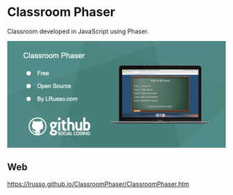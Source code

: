 # Classroom Phaser

Classroom developed in JavaScript using Phaser.

![alt screenshot](https://raw.githubusercontent.com/lrusso/ClassroomPhaser/master/ClassroomPhaser.png)


## Web

https://lrusso.github.io/ClassroomPhaser/ClassroomPhaser.htm
